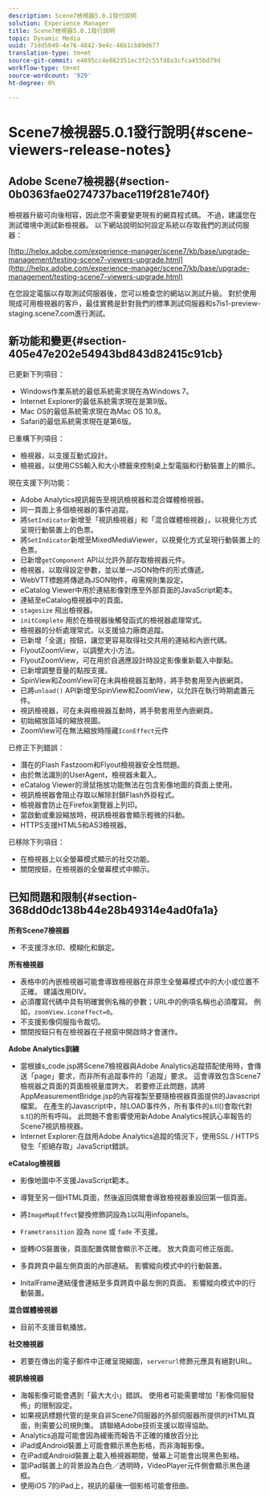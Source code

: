 ```yaml
---
description: Scene7檢視器5.0.1發行說明
solution: Experience Manager
title: Scene7檢視器5.0.1發行說明
topic: Dynamic Media
uuid: 71dd5049-4e76-4842-9e4c-46b1cb89d677
translation-type: tm+mt
source-git-commit: e4695cc4e882351ec3f2c55fd8a3cfca455bd79d
workflow-type: tm+mt
source-wordcount: '929'
ht-degree: 0%

---
```



# Scene7檢視器5.0.1發行說明{#scene-viewers-release-notes}

## Adobe Scene7檢視器{#section-0b0363fae0274737bace119f281e740f}

檢視器升級可向後相容，因此您不需要變更現有的網頁程式碼。 不過，建議您在測試環境中測試新檢視器。 以下網站說明如何設定系統以存取我們的測試伺服器：

[http://helpx.adobe.com/experience-manager/scene7/kb/base/upgrade-management/testing-scene7-viewers-upgrade.html](http://helpx.adobe.com/experience-manager/scene7/kb/base/upgrade-management/testing-scene7-viewers-upgrade.html)

在您設定電腦以存取測試伺服器後，您可以檢查您的網站以測試升級。 對於使用現成可用檢視器的客戶，最佳實務是針對我們的標準測試伺服器和s7is1-preview-staging.scene7.com進行測試。

## 新功能和變更{#section-405e47e202e54943bd843d82415c91cb}

已更新下列項目：

* Windows作業系統的最低系統需求現在為Windows 7。
* Internet Explorer的最低系統需求現在是第9版。
* Mac OS的最低系統需求現在為Mac OS 10.8。
* Safari的最低系統需求現在是第6版。

已重構下列項目：

* 檢視器，以支援互動式設計。
* 檢視器，以使用CSS輸入和大小標籤來控制桌上型電腦和行動裝置上的顯示。

現在支援下列功能：

* Adobe Analytics視訊報告至視訊檢視器和混合媒體檢視器。
* 同一頁面上多個檢視器的事件追蹤。
* 將`SetIndicator`新增至「視訊檢視器」和「混合媒體檢視器」，以視覺化方式呈現行動裝置上的色票。
* 將`SetIndicator`新增至MixedMediaViewer，以視覺化方式呈現行動裝置上的色票。
* 已新增`getComponent` API以允許外部存取檢視器元件。
* 檢視器，以取得設定參數，並以單一JSON物件的形式傳遞。
* WebVTT標題將傳遞為JSON物件，毋需規則集設定。
* eCatalog Viewer中用於連結影像對應至外部頁面的JavaScript範本。
* 連結至eCatalog檢視器中的頁面。
* `stagesize` 飛出檢視器。
* `initComplete` 用於在檢視器後觸發函式的檢視器處理常式。
* 檢視器的分析處理常式，以支援協力廠商追蹤。
* 已新增「全選」按鈕，讓您更容易取得社交共用的連結和內嵌代碼。
* FlyoutZoomView，以調整大小方法。
* FlyoutZoomView，可在用於自適應設計時設定影像重新載入中斷點。
* 已新增調整音量的點按支援。
* SpinView和ZoomView可在未與檢視器互動時，將手勢套用至內嵌網頁。
* 已將`unload()` API新增至SpinView和ZoomView，以允許在執行時期處置元件。
* 視訊檢視器，可在未與檢視器互動時，將手勢套用至內嵌網頁。
* 初始縮放區域的縮放視圖。
* ZoomView可在無法縮放時隱藏`IconEffect`元件

已修正下列錯誤：

* 潛在的Flash Fastzoom和Flyout檢視器安全性問題。
* 由於無法識別的UserAgent，檢視器未載入。
* eCatalog Viewer的滑鼠拖放功能無法在包含影像地圖的頁面上使用。
* 視訊檢視器會阻止存取以解除封鎖Flash外掛程式。
* 檢視器會防止在Firefox瀏覽器上列印。
* 當啟動或重設縮放時，視訊檢視器會顯示輕微的抖動。
* HTTPS支援HTML5和AS3檢視器。

已移除下列項目：

* 在檢視器上以全螢幕模式顯示的社交功能。
* 關閉按鈕，在檢視器的全螢幕模式中顯示。

## 已知問題和限制{#section-368dd0dc138b44e28b49314e4ad0fa1a}

**所有Scene7檢視器**

* 不支援浮水印、模糊化和鎖定。

**所有檢視器**

* 表格中的內嵌檢視器可能會導致檢視器在非原生全螢幕模式中的大小或位置不正確。 建議改用DIV。
* 必須覆寫代碼中具有明確實例名稱的參數；URL中的例項名稱也必須覆寫。 例如，`zoomView.iconeffect=0`。
* 不支援影像伺服指令裁切。
* 關閉按鈕只有在檢視器在子視窗中開啟時才會運作。

**Adobe Analytics訓練**

* 當根據s_code.jsp將Scene7檢視器與Adobe Analytics追蹤搭配使用時，會傳送「page」要求，而非所有追蹤事件的「追蹤」要求。 這會導致包含Scene7檢視器之頁面的頁面檢視量度誇大。 若要修正此問題，請將AppMeasurementBridge.jsp的內容複製至要隨檢視器頁面提供的Javascript檔案。 在產生的Javascript中，除LOAD事件外，所有事件的s.tl()會取代對s.t()的所有呼叫。 此問題不會影響使用新Adobe Analytics視訊心率報告的Scene7視訊檢視器。
* Internet Explorer:在啟用Adobe Analytics追蹤的情況下，使用SSL / HTTPS發生「拒絕存取」JavaScript錯誤。

**eCatalog檢視器**

* 影像地圖中不支援JavaScript範本。
* 導覽至另一個HTML頁面，然後返回偶爾會導致檢視器重設回第一個頁面。
* 將`ImageMapEffect`變換修飾詞設為`1`以叫用infopanels。

* `Frametransition` 設為 `none` 或 `fade` 不支援。

* 旋轉iOS裝置後，頁面配置偶爾會顯示不正確。 放大頁面可修正版面。
* 多頁跨頁中最左側頁面的內部連結。 影響縱向模式中的行動裝置。
* InitalFrame連結僅會連結至多頁跨頁中最左側的頁面。 影響縱向模式中的行動裝置。

**混合媒體檢視器**

* 目前不支援音軌播放。

**社交檢視器**

* 若要在傳出的電子郵件中正確呈現縮圖，`serverurl`修飾元應具有絕對URL。

**視訊檢視器**

* 海報影像可能會遇到「最大大小」錯誤。 使用者可能需要增加「影像伺服發佈」的限制設定。
* 如果視訊標題代管的是來自非Scene7伺服器的外部伺服器所提供的HTML頁面，則需要公司規則集。 請聯絡Adobe技術支援以取得協助。
* Analytics追蹤可能會因為緩衝而報告不正確的播放百分比
* iPad或Android裝置上可能會顯示黑色影格，而非海報影像。
* 在iPad或Android裝置上載入檢視器期間，螢幕上可能會出現黑色影格。
* 當iPad裝置上的背景設為白色／透明時，VideoPlayer元件側會顯示黑色邊框。
* 使用iOS 7的iPad上，視訊的最後一個影格可能會扭曲。

